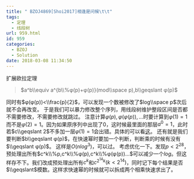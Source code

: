 ```yaml
---
title: " BZOJ4869[Shoi2017]相逢是问候\t\t"
tags:
  - 定理
  - 线段树
url: 959.html
id: 959
categories:
  - BZOJ
  - Solution
date: 2018-03-08 11:34:50
---
```


扩展欧拉定理

> $a^b\\equiv a^{b\\%φ(p)+φ(p)}(mod\\space p),b\\geqslant φ(p)$

同时有$φ(φ(p))<\\frac{p}{2}$，可以发现一个数被修改了$log\\space p$次后就不会再改变。 于是我们可以暴力修改整个序列，用线段树维护整段区间是否都不需要修改，不需要修改就跳过。 注意计算$φ(p),φ(φ(p)),…$时要计算到$φ(1)=1$而不是$φ(2)=1$。因为如果原序列中出现了$0$，这时候最里面的那层$a^0=1$，此时若$c\\geqslant 2$不多加一层$φ(1)=1$会出错。具体的可以看[这](http://blog.csdn.net/llgyc/article/details/71076172)。 还有就是我们要判断$b\\geqslant φ(p)$，在快速幂时要加一个判断，判断乘的时候有没有$\\geqslant φ(p)$。 这样是$O(nlog^3)$，可以过。 考虑优化一下。发现$p<2^{28}$，预处理出所有$c^k\\%p,c^k\\%φ(p),c^k\\%φ(φ(p))…$可以减少一个$log$。但这样存不下。我们改成预处理出所有$c^k$和$c^{2^{14}k}(k<2^{14})$，同时记下每个结果是否$\\geqslant$模数。这样求快速幂的时候就可以拆成两个相乘快速求出了。